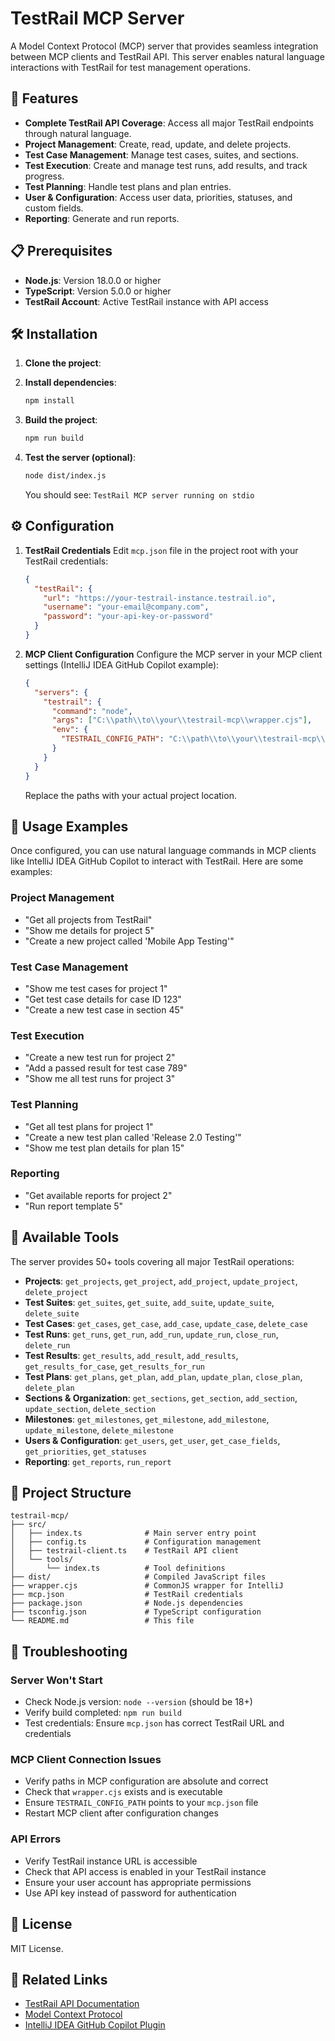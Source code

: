 # TestRail MCP Server

A Model Context Protocol (MCP) server that provides seamless integration between MCP clients and TestRail API. This server enables natural language interactions with TestRail for test management operations.

## 🚀 Features

- **Complete TestRail API Coverage**: Access all major TestRail endpoints through natural language.
- **Project Management**: Create, read, update, and delete projects.
- **Test Case Management**: Manage test cases, suites, and sections.
- **Test Execution**: Create and manage test runs, add results, and track progress.
- **Test Planning**: Handle test plans and plan entries.
- **User & Configuration**: Access user data, priorities, statuses, and custom fields.
- **Reporting**: Generate and run reports.

## 📋 Prerequisites

- **Node.js**: Version 18.0.0 or higher
- **TypeScript**: Version 5.0.0 or higher
- **TestRail Account**: Active TestRail instance with API access

## 🛠️ Installation

1.  **Clone the project**:

2.  **Install dependencies**:
    ```bash
    npm install
    ```

3.  **Build the project**:
    ```bash
    npm run build
    ```

4.  **Test the server (optional)**:
    ```bash
    node dist/index.js
    ```
    You should see: `TestRail MCP server running on stdio`

## ⚙️ Configuration

1.  **TestRail Credentials**
    Edit `mcp.json` file in the project root with your TestRail credentials:

    ```json
    {
      "testRail": {
        "url": "https://your-testrail-instance.testrail.io",
        "username": "your-email@company.com",
        "password": "your-api-key-or-password"
      }
    }
    ```

2.  **MCP Client Configuration**
    Configure the MCP server in your MCP client settings (IntelliJ IDEA GitHub Copilot example):

    ```json
    {
      "servers": {
        "testrail": {
          "command": "node",
          "args": ["C:\\path\\to\\your\\testrail-mcp\\wrapper.cjs"],
          "env": {
            "TESTRAIL_CONFIG_PATH": "C:\\path\\to\\your\\testrail-mcp\\mcp.json"
          }
        }
      }
    }
    ```
    Replace the paths with your actual project location.

## 🎯 Usage Examples

Once configured, you can use natural language commands in MCP clients like IntelliJ IDEA GitHub Copilot to interact with TestRail. Here are some examples:

### Project Management
- "Get all projects from TestRail"
- "Show me details for project 5"
- "Create a new project called 'Mobile App Testing'"

### Test Case Management
- "Show me test cases for project 1"
- "Get test case details for case ID 123"
- "Create a new test case in section 45"

### Test Execution
- "Create a new test run for project 2"
- "Add a passed result for test case 789"
- "Show me all test runs for project 3"

### Test Planning
- "Get all test plans for project 1"
- "Create a new test plan called 'Release 2.0 Testing'"
- "Show me test plan details for plan 15"

### Reporting
- "Get available reports for project 2"
- "Run report template 5"

## 🔧 Available Tools

The server provides 50+ tools covering all major TestRail operations:

-   **Projects**: `get_projects`, `get_project`, `add_project`, `update_project`, `delete_project`
-   **Test Suites**: `get_suites`, `get_suite`, `add_suite`, `update_suite`, `delete_suite`
-   **Test Cases**: `get_cases`, `get_case`, `add_case`, `update_case`, `delete_case`
-   **Test Runs**: `get_runs`, `get_run`, `add_run`, `update_run`, `close_run`, `delete_run`
-   **Test Results**: `get_results`, `add_result`, `add_results`, `get_results_for_case`, `get_results_for_run`
-   **Test Plans**: `get_plans`, `get_plan`, `add_plan`, `update_plan`, `close_plan`, `delete_plan`
-   **Sections & Organization**: `get_sections`, `get_section`, `add_section`, `update_section`, `delete_section`
-   **Milestones**: `get_milestones`, `get_milestone`, `add_milestone`, `update_milestone`, `delete_milestone`
-   **Users & Configuration**: `get_users`, `get_user`, `get_case_fields`, `get_priorities`, `get_statuses`
-   **Reporting**: `get_reports`, `run_report`

## 📁 Project Structure

```
testrail-mcp/
├── src/
│   ├── index.ts              # Main server entry point
│   ├── config.ts             # Configuration management
│   ├── testrail-client.ts    # TestRail API client
│   └── tools/
│       └── index.ts          # Tool definitions
├── dist/                     # Compiled JavaScript files
├── wrapper.cjs               # CommonJS wrapper for IntelliJ
├── mcp.json                  # TestRail credentials
├── package.json              # Node.js dependencies
├── tsconfig.json             # TypeScript configuration
└── README.md                 # This file
```

## 🚨 Troubleshooting

### Server Won't Start
-   Check Node.js version: `node --version` (should be 18+)
-   Verify build completed: `npm run build`
-   Test credentials: Ensure `mcp.json` has correct TestRail URL and credentials

### MCP Client Connection Issues
-   Verify paths in MCP configuration are absolute and correct
-   Check that `wrapper.cjs` exists and is executable
-   Ensure `TESTRAIL_CONFIG_PATH` points to your `mcp.json` file
-   Restart MCP client after configuration changes

### API Errors
-   Verify TestRail instance URL is accessible
-   Check that API access is enabled in your TestRail instance
-   Ensure your user account has appropriate permissions
-   Use API key instead of password for authentication

## 📄 License

MIT License.

## 🔗 Related Links

-   [TestRail API Documentation](https://www.gurock.com/testrail/docs/api)
-   [Model Context Protocol](https://microsoft.github.io/language-server-protocol/specifications/mcp/0.9.0/specification/)
-   [IntelliJ IDEA GitHub Copilot Plugin](https://plugins.jetbrains.com/plugin/17718-github-copilot)
